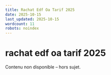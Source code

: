 ```yaml
---
title: Rachat Edf Oa Tarif 2025
date: 2025-10-15
last_updated: 2025-10-15
wordcount: 11
robots: noindex
---
```


# rachat edf oa tarif 2025

Contenu non disponible – hors sujet.